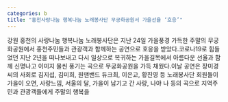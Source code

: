 ```yaml
---
categories: b
title: "홍천사랑나눔 행복나눔 노래봉사단 무궁화공원서 가을선율 ‘호응’"
---
```

강원 홍천의 사랑나눔 행복나눔 노래봉사단은 지난 24일 가을풍경 가득한 주말의 무궁화공원에서 홍천주민들과 관광객과 함께하는 공연으로 호응을 받았다.코로나19로 힘들었던 지난 2년을 떠나보내고 다시 일상으로 복귀하는 가을길목에서 아름다운 선율과 함께 신명나고 이미지 물씬 풍기는 곡으로 무궁화공원을 가득 채웠다.이날 공연은 장미경씨의 사회로 김지섭, 김미희, 원맨밴드 듀크최, 이은교, 황진영 등 노래봉사단 회원들이 가을이 오면, 사랑느낌, 서울의 달, 가을이 남기고 간 사랑, 나야 나 등의 곡으로 지역주민과 관광객들에게 주말의 행복을